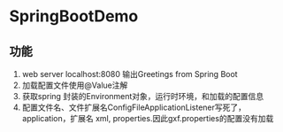 # SpringBootDemo
## 功能
1. web server localhost:8080 输出Greetings from Spring Boot
2. 加载配置文件使用@Value注解
3. 获取spring 封装的Environment对象，运行时环境，和加载的配置信息
4. 配置文件名、文件扩展名ConfigFileApplicationListener写死了，application，扩展名 xml, properties.因此gxf.properties的配置没有加载
